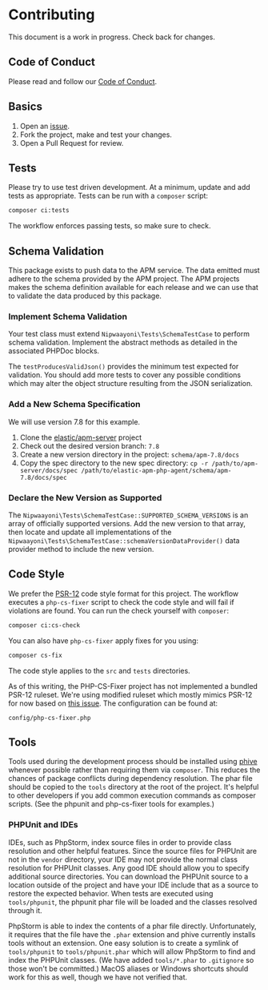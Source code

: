 # Contributing

This document is a work in progress. Check back for changes.

## Code of Conduct

Please read and follow our [Code of Conduct](../CODE_OF_CONDUCT.md).

## Basics

1. Open an [issue](https://github.com/nipwaayoni/elastic-apm-php-agent/issues).
2. Fork the project, make and test your changes.
3. Open a Pull Request for review.

## Tests

Please try to use test driven development. At a minimum, update and add tests as appropriate. Tests can be run with a `composer` script:

```bash
composer ci:tests
```

The workflow enforces passing tests, so make sure to check.

## Schema Validation

This package exists to push data to the APM service. The data emitted must adhere to the schema provided by the APM project. The APM projects makes the schema definition available for each release and we can use that to validate the data produced by this package.

### Implement Schema Validation

Your test class must extend `Nipwaayoni\Tests\SchemaTestCase` to perform schema validation. Implement the abstract methods as detailed in the associated PHPDoc blocks.

The `testProducesValidJson()` provides the minimum test expected for validation. You should add more tests to cover any possible conditions which may alter the object structure resulting from the JSON serialization.

### Add a New Schema Specification

We will use version 7.8 for this example.

1. Clone the [elastic/apm-server](https://github.com/elastic/apm-server) project
2. Check out the desired version branch: `7.8`
3. Create a new version directory in the project: `schema/apm-7.8/docs`
4. Copy the spec directory to the new spec directory: `cp -r /path/to/apm-server/docs/spec /path/to/elastic-apm-php-agent/schema/apm-7.8/docs/spec`

### Declare the New Version as Supported

The `Nipwaayoni\Tests\SchemaTestCase::SUPPORTED_SCHEMA_VERSIONS` is an array of officially supported versions. Add the new version to that array, then locate and update all implementations of the `Nipwaayoni\Tests\SchemaTestCase::schemaVersionDataProvider()` data provider method to include the new version. 

## Code Style

We prefer the [PSR-12](https://www.php-fig.org/psr/psr-12/) code style format for this project. The workflow executes a `php-cs-fixer` script to check the code style and will fail if violations are found. You can run the check yourself with `composer`:

```bash
composer ci:cs-check
```

You can also have `php-cs-fixer` apply fixes for you using:

```bash
composer cs-fix
```

The code style applies to the `src` and `tests` directories. 

As of this writing, the PHP-CS-Fixer project has not implemented a bundled PSR-12 ruleset. We're using  modified ruleset which mostly mimics PSR-12 for now based on [this issue](https://github.com/FriendsOfPHP/PHP-CS-Fixer/issues/4502). The configuration can be found at:

```
config/php-cs-fixer.php
```

## Tools

Tools used during the development process should be installed using [phive](https://github.com/phar-io/phive) whenever possible rather than requiring them via `composer`. This reduces the chances of package conflicts during dependency resolution. The phar file should be copied to the `tools` directory at the root of the project. It's helpful to other developers if you add common execution commands as composer scripts. (See the phpunit and php-cs-fixer tools for examples.)

### PHPUnit and IDEs

IDEs, such as PhpStorm, index source files in order to provide class resolution and other helpful features. Since the source files for PHPUnit are not in the `vendor` directory, your IDE may not provide the normal class resolution for PHPUnit classes. Any good IDE should allow you to specify additional source directories. You can download the PHPUnit source to a location outside of the project and have your IDE include that as a source to restore the expected behavior. When tests are executed using `tools/phpunit`, the phpunit phar file will be loaded and the classes resolved through it.

PhpStorm is able to index the contents of a phar file directly. Unfortunately, it requires that the file have the `.phar` extension and phive currently installs tools without an extension. One easy solution is to create a symlink of `tools/phpunit` to `tools/phpunit.phar` which will allow PhpStorm to find and index the PHPUnit classes. (We have added `tools/*.phar` to `.gitignore` so those won't be committed.) MacOS aliases or Windows shortcuts should work for this as well, though we have not verified that.
